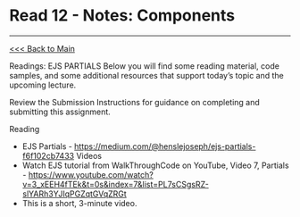 # Read 12 - Notes: Components


***
[<<< Back to Main](https://sangmlee76.github.io/reading-notes/)

Readings: EJS PARTIALS
Below you will find some reading material, code samples, and some additional resources that support today’s topic and the upcoming lecture.

Review the Submission Instructions for guidance on completing and submitting this assignment.

Reading
+ EJS Partials - https://medium.com/@henslejoseph/ejs-partials-f6f102cb7433
Videos
+ Watch EJS tutorial from WalkThroughCode on YouTube, Video 7, Partials - https://www.youtube.com/watch?v=3_xEEH4fTEk&t=0s&index=7&list=PL7sCSgsRZ-slYARh3YJIqPGZqtGVqZRGt
+ This is a short, 3-minute video.